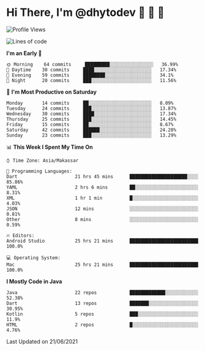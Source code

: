 # Hi There, I'm @dhytodev 👋 👋 👋

<!--
**DhytoDev/dhytodev** is a ✨ _special_ ✨ repository because its `README.md` (this file) appears on your GitHub profile.

Here are some ideas to get you started:

- 🔭 I’m currently working on ...
- 🌱 I’m currently learning ...
- 👯 I’m looking to collaborate on ...
- 🤔 I’m looking for help with ...
- 💬 Ask me about ...
- 📫 How to reach me: ...
- 😄 Pronouns: ...
- ⚡ Fun fact: ...
-->

<!--START_SECTION:waka-->
![Profile Views](http://img.shields.io/badge/Profile%20Views-2-blue)

![Lines of code](https://img.shields.io/badge/From%20Hello%20World%20I%27ve%20Written-269523%20lines%20of%20code-blue)

**I'm an Early 🐤** 

```text
🌞 Morning    64 commits     █████████░░░░░░░░░░░░░░░░   36.99% 
🌆 Daytime    30 commits     ████░░░░░░░░░░░░░░░░░░░░░   17.34% 
🌃 Evening    59 commits     ████████░░░░░░░░░░░░░░░░░   34.1% 
🌙 Night      20 commits     ███░░░░░░░░░░░░░░░░░░░░░░   11.56%

```
📅 **I'm Most Productive on Saturday** 

```text
Monday       14 commits     ██░░░░░░░░░░░░░░░░░░░░░░░   8.09% 
Tuesday      24 commits     ███░░░░░░░░░░░░░░░░░░░░░░   13.87% 
Wednesday    30 commits     ████░░░░░░░░░░░░░░░░░░░░░   17.34% 
Thursday     25 commits     ███░░░░░░░░░░░░░░░░░░░░░░   14.45% 
Friday       15 commits     ██░░░░░░░░░░░░░░░░░░░░░░░   8.67% 
Saturday     42 commits     ██████░░░░░░░░░░░░░░░░░░░   24.28% 
Sunday       23 commits     ███░░░░░░░░░░░░░░░░░░░░░░   13.29%

```


📊 **This Week I Spent My Time On** 

```text
⌚︎ Time Zone: Asia/Makassar

💬 Programming Languages: 
Dart                     21 hrs 45 mins      █████████████████████░░░░   85.86% 
YAML                     2 hrs 6 mins        ██░░░░░░░░░░░░░░░░░░░░░░░   8.31% 
XML                      1 hr 1 min          █░░░░░░░░░░░░░░░░░░░░░░░░   4.03% 
JSON                     12 mins             ░░░░░░░░░░░░░░░░░░░░░░░░░   0.81% 
Other                    8 mins              ░░░░░░░░░░░░░░░░░░░░░░░░░   0.59%

🔥 Editors: 
Android Studio           25 hrs 21 mins      █████████████████████████   100.0%

💻 Operating System: 
Mac                      25 hrs 21 mins      █████████████████████████   100.0%

```

**I Mostly Code in Java** 

```text
Java                     22 repos            █████████████░░░░░░░░░░░░   52.38% 
Dart                     13 repos            ███████░░░░░░░░░░░░░░░░░░   30.95% 
Kotlin                   5 repos             ███░░░░░░░░░░░░░░░░░░░░░░   11.9% 
HTML                     2 repos             █░░░░░░░░░░░░░░░░░░░░░░░░   4.76%

```



 Last Updated on 21/06/2021
<!--END_SECTION:waka-->
